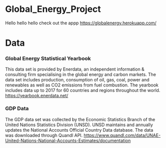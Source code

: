 # Global_Energy_Project
Hello hello hello check out the appp
https://globalenergy.herokuapp.com/

# Data
### Global Energy Statistical Yearbook
This data set is provided by Enerdata, an independent information & consulting firm specialising in the global energy and carbon markets.
The data set includes production, consumption of oil, gas, coal, power and renewables as well as CO2 emissions from fuel combustion.
The yearbook includes data up to 2017 for 60 countries and regions throughout the world.
https://yearbook.enerdata.net/
### GDP Data
The GDP data set was collected by the Economic Statistics Branch of the United Nations Statistics Division (UNSD). UNSD maintains and annually updates the National Accounts Official Country Data database. The data was downloaded through Quandl API.
https://www.quandl.com/data/UNAE-United-Nations-National-Accounts-Estimates/documentation
